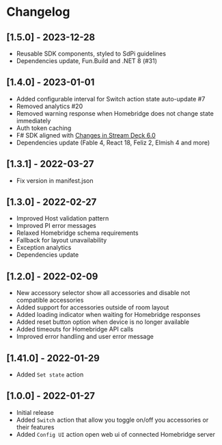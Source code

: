 # Changelog

## [1.5.0] - 2023-12-28

- Reusable SDK components, styled to SdPi guidelines
- Dependencies update, Fun.Build and .NET 8 (#31)

## [1.4.0] - 2023-01-01

- Added configurable interval for Switch action state auto-update #7
- Removed analytics #20
- Removed warning response when Homebridge does not change state immediately
- Auth token caching
- F# SDK aligned with [Changes in Stream Deck 6.0](https://developer.elgato.com/documentation/stream-deck/sdk/changelog/)
- Dependencies update (Fable 4, React 18, Feliz 2, Elmish 4 and more)

## [1.3.1] - 2022-03-27

- Fix version in manifest.json

## [1.3.0] - 2022-02-27

- Improved Host validation pattern
- Improved PI error messages
- Relaxed Homebridge schema requirements
- Fallback for layout unavailability
- Exception analytics
- Dependencies update

## [1.2.0] - 2022-02-09

- New accessory selector show all accessories and disable not compatible accessories
- Added support for accessories outside of room layout
- Added loading indicator when waiting for Homebridge responses
- Added reset button option when device is no longer available
- Added timeouts for Homebridge API calls
- Improved error handling and user error message

## [1.41.0] - 2022-01-29

- Added `Set state` action

## [1.0.0] - 2022-01-27

- Initial release
- Added `Switch` action that allow you toggle on/off you accessories or their features
- Added `Config UI` action open web ui of connected Homebridge server
